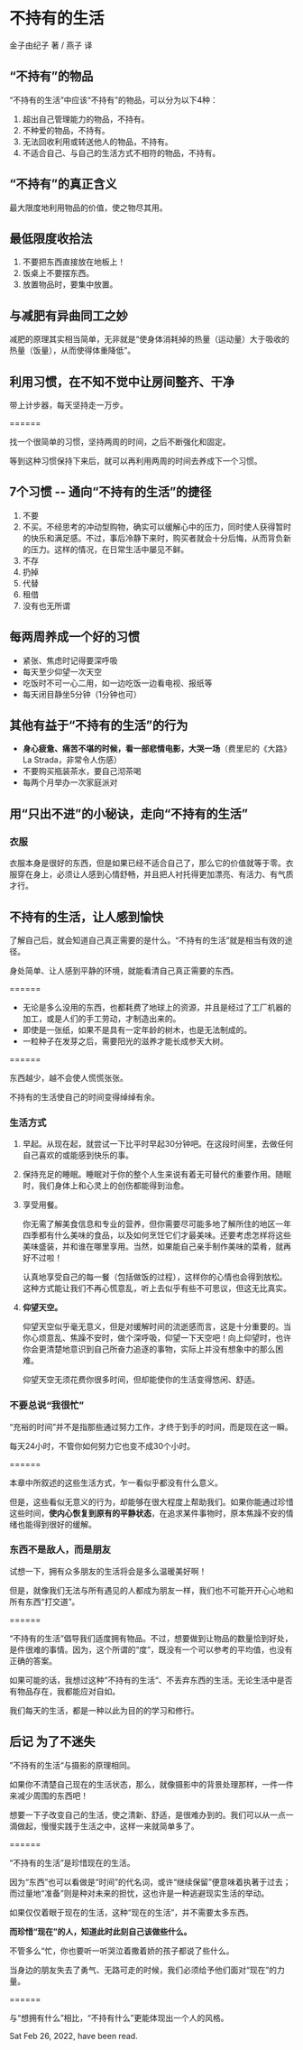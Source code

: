 # 不持有的生活

金子由纪子 著 / 燕子 译

## “不持有”的物品

“不持有的生活”中应该“不持有”的物品，可以分为以下4种：

1. 超出自己管理能力的物品，不持有。
2. 不种爱的物品，不持有。
3. 无法回收利用或转送他人的物品，不持有。
4. 不适合自己、与自己的生活方式不相符的物品，不持有。

## “不持有”的真正含义

最大限度地利用物品的价值，使之物尽其用。

## 最低限度收拾法

1. 不要把东西直接放在地板上！
2. 饭桌上不要摆东西。
3. 放置物品时，要集中放置。

## 与减肥有异曲同工之妙

减肥的原理其实相当简单，无非就是“使身体消耗掉的热量（运动量）大于吸收的热量（饭量），从而使得体重降低”。

## 利用习惯，在不知不觉中让房间整齐、干净

带上计步器，每天坚持走一万步。

======

找一个很简单的习惯，坚持两周的时间，之后不断强化和固定。

等到这种习惯保持下来后，就可以再利用两周的时间去养成下一个习惯。

## 7个习惯 -- 通向“不持有的生活”的捷径

1. 不要
2. 不买。不经思考的冲动型购物，确实可以缓解心中的压力，同时使人获得暂时的快乐和满足感。不过，事后冷静下来时，购买者就会十分后悔，从而背负新的压力。这样的情况，在日常生活中屡见不鲜。
3. 不存
4. 扔掉
5. 代替
6. 租借
7. 没有也无所谓

## 每两周养成一个好的习惯

* 紧张、焦虑时记得要深呼吸
* 每天至少仰望一次天空
* 吃饭时不可一心二用，如一边吃饭一边看电视、报纸等
* 每天闭目静坐5分钟（1分钟也可）

## 其他有益于“不持有的生活”的行为

* **身心疲惫、痛苦不堪的时候，看一部悲情电影，大哭一场**（费里尼的《大路》 La Strada，非常令人伤感）
* 不要购买瓶装茶水，要自己沏茶喝
* 每两个月举办一次家庭派对

## 用“只出不进”的小秘诀，走向“不持有的生活”

### 衣服

衣服本身是很好的东西，但是如果已经不适合自己了，那么它的价值就等于零。衣服穿在身上，必须让人感到心情舒畅，并且把人衬托得更加漂亮、有活力、有气质才行。

## 不持有的生活，让人感到愉快

了解自己后，就会知道自己真正需要的是什么。“不持有的生活”就是相当有效的途径。

身处简单、让人感到平静的环境，就能看清自己真正需要的东西。

======

* 无论是多么没用的东西，也都耗费了地球上的资源，并且是经过了工厂机器的加工，或是人们的手工劳动，才制造出来的。
* 即使是一张纸，如果不是具有一定年龄的树木，也是无法制成的。
* 一粒种子在发芽之后，需要阳光的滋养才能长成参天大树。

======

东西越少，越不会使人慌慌张张。

不持有的生活使自己的时间变得绰绰有余。

### 生活方式

1. 早起。从现在起，就尝试一下比平时早起30分钟吧。在这段时间里，去做任何自己喜欢的或能感到快乐的事。

2. 保持充足的睡眠。睡眠对于你的整个人生来说有着无可替代的重要作用。随眠时，我们身体上和心灵上的创伤都能得到治愈。

3. 享受用餐。

   你无需了解美食信息和专业的营养，但你需要尽可能多地了解所住的地区一年四季都有什么美味的食品，以及如何烹饪它们才最美味。还要考虑怎样将这些美味盛装，并和谁在哪里享用。当然，如果能自己亲手制作美味的菜肴，就再好不过啦！

   认真地享受自己的每一餐（包括做饭的过程），这样你的心情也会得到放松。这种方式能让我们不再心慌意乱，听上去似乎有些不可思议，但这无比真实。

4. **仰望天空。**

   仰望天空似乎毫无意义，但是对缓解时间的流逝感而言，这是十分重要的。当你心烦意乱、焦躁不安时，做个深呼吸，仰望一下天空吧！向上仰望时，也许你会更清楚地意识到自己所奋力追逐的事物，实际上并没有想象中的那么困难。

   仰望天空无须花费你很多时间，但却能使你的生活变得悠闲、舒适。

### 不要总说“我很忙”

“充裕的时间”并不是指那些通过努力工作，才终于到手的时间，而是现在这一瞬。

每天24小时，不管你如何努力它也变不成30个小时。

======

本章中所叙述的这些生活方式，乍一看似乎都没有什么意义。

但是，这些看似无意义的行为，却能够在很大程度上帮助我们。如果你能通过珍惜这些时间，**使内心恢复到原有的平静状态**，在追求某件事物时，原本焦躁不安的情绪也能得到很好的缓解。

### 东西不是敌人，而是朋友

试想一下，拥有众多朋友的生活将会是多么温暖美好啊！

但是，就像我们无法与所有遇见的人都成为朋友一样，我们也不可能开开心心地和所有东西“打交道”。

======

“不持有的生活”倡导我们适度拥有物品。不过，想要做到让物品的数量恰到好处，是件很难的事情。因为，这个所谓的“度”，既没有一个可以参考的平均值，也没有正确的答案。

如果可能的话，我想过这种“不持有的生活“、不丢弃东西的生活。无论生活中是否有物品存在，我都能应对自如。

我们每天的生活，都是一种以此为目的的学习和修行。

## 后记 为了不迷失

”不持有的生活“与摄影的原理相同。

如果你不清楚自己现在的生活状态，那么，就像摄影中的背景处理那样，一件一件来减少周围的东西吧！

想要一下子改变自己的生活，使之清新、舒适，是很难办到的。我们可以从一点一滴做起，慢慢实践于生活之中，这样一来就简单多了。

======

“不持有的生活”是珍惜现在的生活。

因为“东西”也可以看做是“时间”的代名词，或许“继续保留”便意味着执著于过去；而过量地“准备”则是种对未来的担忧，这也许是一种逃避现实生活的举动。

如果仅仅着眼于现在的生活，这种“现在的生活”，并不需要太多东西。

**而珍惜“现在”的人，知道此时此刻自己该做些什么。**

不管多么“忙，你也要听一听哭泣着撒着娇的孩子都说了些什么。

当身边的朋友失去了勇气、无路可走的时候，我们必须给予他们面对“现在”的力量。

======

与“想拥有什么”相比，“不持有什么”更能体现出一个人的风格。



Sat Feb 26, 2022, have been read.

